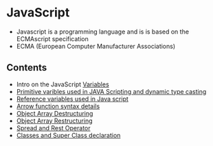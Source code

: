 # JavaScript

  - Javascript is a programming language and is is based on the ECMAscript specification
  - ECMA (European Computer Manufacturer Associations)

## Contents

  - Intro on the JavaScript [Variables](https://github.com/brianblaze14/javascript-essential-training/blob/master/js/01-index-intro.js)
  - [Primitive varibles used in JAVA Scripting and dynamic type casting](https://github.com/brianblaze14/javascript-essential-training/blob/master/js/02-index-primitive-variable-types.js)
  - [Reference variables used in Java script](https://github.com/brianblaze14/javascript-essential-training/blob/master/js/03-index-reference-variable-types.js)
  - [Arrow function syntax details](https://github.com/brianblaze14/javascript-essential-training/blob/master/js/04-index-Arrow-function.js)
  - [Object Array Destructuring](https://github.com/brianblaze14/javascript-essential-training/blob/master/js/05-index-object-array-destructuring.js)
  - [Object Array Restructuring](https://github.com/brianblaze14/javascript-essential-training/blob/master/js/06-index-object-array-restructuring.js)
  - [Spread and Rest Operator](https://github.com/brianblaze14/javascript-essential-training/blob/master/js/07-index-spread-rest.js)
  - [Classes and Super Class declaration](https://github.com/brianblaze14/javascript-essential-training/blob/js/master/07-index-spread-rest.js)
